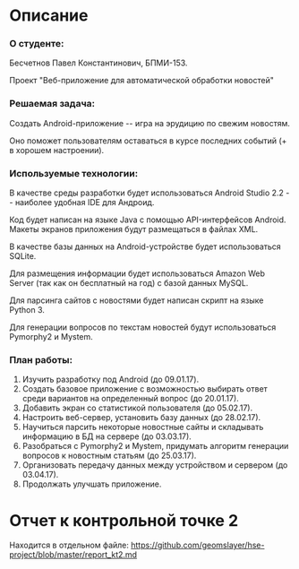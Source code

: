 # Описание
### О студенте:

Бесчетнов Павел Константинович, БПМИ-153.

Проект "Веб-приложение для автоматической обработки новостей"

### Решаемая задача:

Создать Android-приложение -- игра на эрудицию по свежим новостям.

Оно поможет пользователям оставаться в курсе последних событий (+ в хорошем настроении).

### Используемые технологии:

В качестве среды разработки будет использоваться Android Studio 2.2 -- наиболее удобная IDE для Андроид.

Код будет написан на языке Java с помощью API-интерфейсов Android.
Макеты экранов приложения будут размещаться в файлах XML.

В качестве базы данных на Android-устройстве будет использоваться SQLite.

Для размещения информации будет использоваться Amazon Web Server (так как он бесплатный на год) с базой данных MySQL.

Для парсинга сайтов с новостями будет написан скрипт на языке Python 3.

Для генерации вопросов по текстам новостей будут использоваться Pymorphy2 и Mystem.

### План работы:

1. Изучить разработку под Android (до 09.01.17).
2. Создать базовое приложение с возможностью выбирать ответ среди вариантов на определенный вопрос (до 20.01.17).
3. Добавить экран со статистикой пользователя (до 05.02.17).
4. Настроить веб-сервер, установить базу данных (до 28.02.17).
5. Научиться парсить некоторые новостные сайты и складывать информацию в БД на сервере (до 03.03.17).
6. Разобраться с Pymorphy2 и Mystem, придумать алгоритм генерации вопросов к новостным статьям (до 25.03.17).
7. Организовать передачу данных между устройством и сервером (до 03.04.17).
8. Продолжать улучшать приложение.

# Отчет к контрольной точке 2

Находится в отдельном файле: https://github.com/geomslayer/hse-project/blob/master/report_kt2.md
